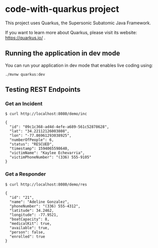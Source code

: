 # code-with-quarkus project

This project uses Quarkus, the Supersonic Subatomic Java Framework.

If you want to learn more about Quarkus, please visit its website: https://quarkus.io/ .

## Running the application in dev mode

You can run your application in dev mode that enables live coding using:
```
./mvnw quarkus:dev
```

## Testing REST Endpoints

### Get an Incident

```
$ curl http://localhost:8080/demo/inc

{
  "id": "09c1c368-ad4d-4efe-a689-561c52878628",
  "lat": "34.22112126003808",
  "lon": "-77.86961293038925",
  "numberOfPeople": 6,
  "status": "RESCUED",
  "timestamp": 1594065598640,
  "victimName": "Kaylee Echevarria",
  "victimPhoneNumber": "(336) 555-9105"
}
```

### Get a Responder

```
$ curl http://localhost:8080/demo/res

{
  "id": "21",
  "name": "Adeline Gonzalez",
  "phoneNumber": "(336) 555-4312",
  "latitude": 34.2462,
  "longitude": -77.9521,
  "boatCapacity": 8,
  "medicalKit": true,
  "available": true,
  "person": false,
  "enrolled": true
}
```

